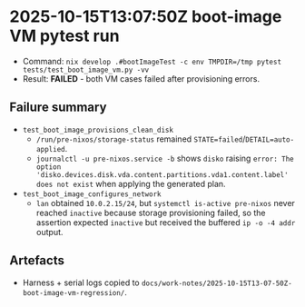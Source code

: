 # 2025-10-15T13:07:50Z boot-image VM pytest run

- Command: `nix develop .#bootImageTest -c env TMPDIR=/tmp pytest tests/test_boot_image_vm.py -vv`
- Result: **FAILED** - both VM cases failed after provisioning errors.

## Failure summary
- `test_boot_image_provisions_clean_disk`
  - `/run/pre-nixos/storage-status` remained `STATE=failed`/`DETAIL=auto-applied`.
  - `journalctl -u pre-nixos.service -b` shows `disko` raising `error: The option 'disko.devices.disk.vda.content.partitions.vda1.content.label' does not exist` when applying the generated plan.
- `test_boot_image_configures_network`
  - `lan` obtained `10.0.2.15/24`, but `systemctl is-active pre-nixos` never reached `inactive` because storage provisioning failed, so the assertion expected `inactive` but received the buffered `ip -o -4 addr` output.

## Artefacts
- Harness + serial logs copied to `docs/work-notes/2025-10-15T13-07-50Z-boot-image-vm-regression/`.
